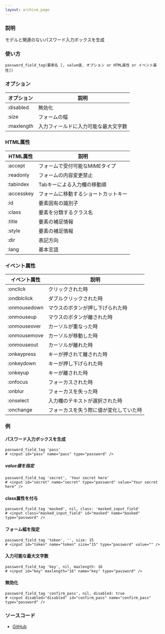 ```yaml
---
layout: archive_page
---
```

### 説明
モデルと関連のないパスワード入力ボックスを生成

### 使い方
    password_field_tag(要素名 [, value値, オプション or HTML属性 or イベント属性])

### オプション

オプション   | 説明
---------- | ------------------
:disabled  | 無効化
:size      | フォームの幅
:maxlength | 入力フィールドに入力可能な最大文字数

### HTML属性

HTML属性   | 説明
---------- | ------------------
:accept    | フォームで受付可能なMIMEタイプ
:readonly  | フォームの内容変更禁止
:tabindex  | Tabキーによる入力欄の移動順
:accesskey | フォームに移動するショートカットキー
:id        | 要素固有の識別子
:class     | 要素を分類するクラス名
:title     | 要素の補足情報
:style     | 要素の補足情報
:dir       | 表記方向
:lang      | 基本言語

### イベント属性

イベント属性     | 説明
-------------|--------------------
:onclick     | クリックされた時
:ondblclick  | ダブルクリックされた時
:onmousedown | マウスのボタンが押し下げられた時
:onmouseup   | マウスのボタンが離された時
:onmouseover | カーソルが重なった時
:onmousemove | カーソルが移動した時
:onmouseout  | カーソルが離れた時
:onkeypress  | キーが押されて離された時
:onkeydown   | キーが押し下げられた時
:onkeyup     | キーが離された時
:onfocus     | フォーカスされた時
:onblur      | フォーカスを失った時
:onselect    | 入力欄のテキストが選択された時
:onchange    | フォーカスを失う際に値が変化していた時

### 例
#### パスワード入力ボックスを生成
    password_field_tag 'pass'
    # <input id="pass" name="pass" type="password" />

##### value値を指定
    password_field_tag 'secret', 'Your secret here'
    # <input id="secret" name="secret" type="password" value="Your secret here" />

#### class属性を付与
    password_field_tag 'masked', nil, class: 'masked_input_field'
    # <input class="masked_input_field" id="masked" name="masked" type="password" />

#### フォーム幅を指定
    password_field_tag 'token', '', size: 15
    # <input id="token" name="token" size="15" type="password" value="" />

#### 入力可能な最大文字数
    password_field_tag 'key', nil, maxlength: 16
    # <input id="key" maxlength="16" name="key" type="password" />

#### 無効化
    password_field_tag 'confirm_pass', nil, disabled: true
    # <input disabled="disabled" id="confirm_pass" name="confirm_pass" type="password" />

### ソースコード
* [GitHub](https://github.com/rails/rails/blob/ac30e389ecfa0e26e3d44c1eda8488ddf63b3ecc/actionview/lib/action_view/helpers/form_tag_helper.rb#L311)